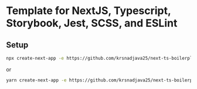 # Template for NextJS, Typescript, Storybook, Jest, SCSS, and ESLint

## Setup

```bash
npx create-next-app -e https://github.com/krsnadjava25/next-ts-boilerplate <your-app-name>
```

or

```bash
yarn create-next-app -e https://github.com/krsnadjava25/next-ts-boilerplate <your-app-name>
```
